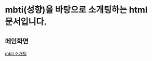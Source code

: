 mbti(성향)을 바탕으로 소개팅하는 html 문서입니다.
=============

메인화면
-------------

[mbti 소개팅](http://today---zzz.s3-website.ap-northeast-2.amazonaws.com)
